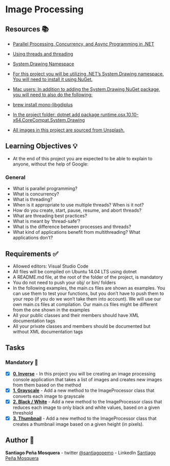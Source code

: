 # Image Processing
## Resources :books:
* [Parallel Processing, Concurrency, and Async Programming in .NET]()
* [Using threads and threading]()
* [System.Drawing Namespace]()
* [For this project you will be utilizing .NET’s System.Drawing namespace. You will need to install it using NuGet.]()

* [Mac users: In addition to adding the System.Drawing NuGet package, you will need to also do the following:]()

* [brew install mono-libgdiplus]()
* [In the project folder: dotnet add package runtime.osx.10.10-x64.CoreCompat.System.Drawing]()
* [All images in this project are sourced from Unsplash.]()

## Learning Objectives :bulb:
* At the end of this project you are expected to be able to explain to anyone, without the help of Google:
### General
* What is parallel programming?
* What is concurrency?
* What is threading?
* When is it appropriate to use multiple threads? When is it not?
* How do you create, start, pause, resume, and abort threads?
* What are threading best practices?
* What is meant by ‘thread-safe’?
* What is the difference between processes and threads?
* What kind of applications benefit from multithreading? What applications don’t?
## Requirements :white_check_mark:
* Allowed editors: Visual Studio Code
* All files will be compiled on Ubuntu 14.04 LTS using dotnet
* A README.md file, at the root of the folder of the project, is mandatory
* You do not need to push your obj/ or bin/ folders
* In the following examples, the main.cs files are shown as examples. You can use them to test your functions, but you don’t have to push them to your repo (if you do we won’t take them into account). We will use our own main.cs files at compilation. Our main.cs files might be different from the one shown in the examples
* All your public classes and their members should have XML documentation tags
* All your private classes and members should be documented but without XML documentation tags
## Tasks
### Mandatory :page_with_curl:
- [x] **[0. Inverse](./image_processor/)** - In this project you will be creating an image processing console application that takes a list of images and creates new images from them based on the method
- [x] **[1. Grayscale](./image_processor/)** - Add a new method to the ImageProcessor class that converts each image to grayscale
- [x] **[2. Black / White](./image_processor/)** - Add a new method to the ImageProcessor class that reduces each image to only black and white values, based on a given threshold
- [x] **[3. Thumbnail](./image_processor/)** - Add a new method to the ImageProcessor class that creates a thumbnail image based on a given height (in pixels).
## Author :pencil:
**Santiago Peña Mosquera** - twitter [@santiagopemo](https://twitter.com/santiagopemo) - LinkedIn [Santiago Peña Mosquera](https://www.linkedin.com/in/santiago-pe%C3%B1a-mosquera-abaa20196/)
